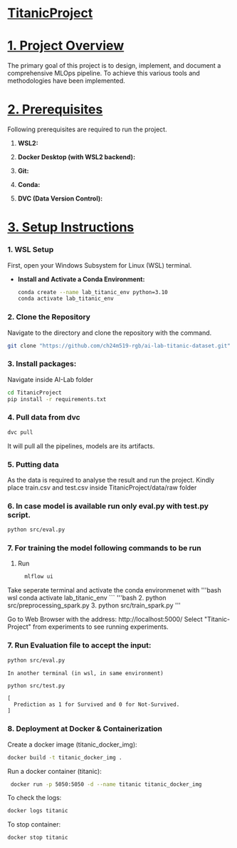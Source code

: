 # <ins>TitanicProject</ins>

# <ins>**1. Project Overview**</ins>
The primary goal of this project is to design, implement, and document a comprehensive MLOps pipeline. To achieve this various tools and methodologies have been implemented.

# <ins>**2. Prerequisites**</ins>
Following prerequisites are required to run the project.

  1. **WSL2:**
    
  2.   **Docker Desktop (with WSL2 backend):**

  3. **Git:**

  4. **Conda:** 

  5. **DVC (Data Version Control):**

# <ins>**3. Setup Instructions**</ins>
### 1. WSL Setup
First, open your Windows Subsystem for Linux (WSL) terminal.

-   **Install and Activate a Conda Environment:**

    ```bash
    conda create --name lab_titanic_env python=3.10
    conda activate lab_titanic_env
    ```

### 2. Clone the Repository

Navigate to the directory and clone the repository with the command. 

```bash
git clone "https://github.com/ch24m519-rgb/ai-lab-titanic-dataset.git"
```
###  3. Install packages:
  Navigate inside AI-Lab folder
  ```bash
  cd TitanicProject
  pip install -r requirements.txt
  ```

###  4. Pull data from dvc 
   ```bash
   dvc pull
   ```
  
  It will pull all the pipelines, models are its artifacts.

###  5. Putting data
   As the data is required to analyse the result and run the project. Kindly place train.csv and test.csv inside TitanicProject/data/raw folder 
  
### 6. In case model is available run only eval.py with test.py script.
    
   ```bash
   python src/eval.py
   ```

  ### 7. For training the model following commands to be run
  
1. Run
   ```bash
     mlflow ui
   ```
Take seperate terminal and activate the conda environmenet with 
  '''bash
     wsl
     conda activate lab_titanic_env
    ```
  '''bash
 2.   python src/preprocessing_spark.py
 3.   python src/train_spark.py 
   '''
   
  Go to Web Browser with the address:
  http://localhost:5000/
  Select "Titanic-Project" from experiments to see running experiments.
  
  ### 7. Run Evaluation file to accept the input:
    
   ```bash
   python src/eval.py
   ```
    
    In another terminal (in wsl, in same environment)
    
   ```bash
   python src/test.py 
   ```
    
    [
      Prediction as 1 for Survived and 0 for Not-Survived.
    ]

  ### 8. Deployment at Docker & Containerization
  Create a docker image (titanic_docker_img):
  
  ```bash
  docker build -t titanic_docker_img .
  ```
  
  Run a docker container (titanic):
  
   ```bash
    docker run -p 5050:5050 -d --name titanic titanic_docker_img
   ```
  
  To check the logs:
  
   ```bash
   docker logs titanic
   ```
  
  To stop container:
  
   ```bash
   docker stop titanic
   ```

